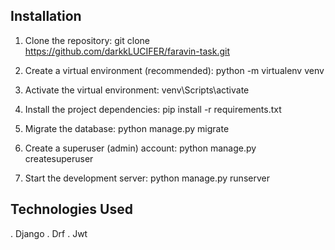 ## Installation
1. Clone the repository:
   git clone https://github.com/darkkLUCIFER/faravin-task.git

2. Create a virtual environment (recommended):
   python -m virtualenv venv

3. Activate the virtual environment:
   venv\Scripts\activate

4. Install the project dependencies:
   pip install -r requirements.txt

5. Migrate the database:
   python manage.py migrate

6. Create a superuser (admin) account:
   python manage.py createsuperuser

7. Start the development server:
   python manage.py runserver


## Technologies Used
. Django
. Drf
. Jwt
